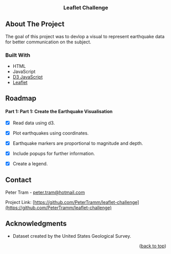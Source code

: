 <!-- Improved compatibility of back to top link: See: https://github.com/othneildrew/Best-README-Template/pull/73 -->
<a name="readme-top"></a>


<h3 align="center">Leaflet Challenge</h3>

  <p align="center">
  </p>

<!-- ABOUT THE PROJECT -->
## About The Project

<p>The goal of this project was to devlop a visual to represent earthquake data for better communication on the subject. 

</p>

### Built With

* HTML
* JavaScript
* [D3 JavaScript](https://d3js.org/)
* [Leaflet](https://leafletjs.com/)

<!-- ROADMAP -->
## Roadmap

#### Part 1: Part 1: Create the Earthquake Visualisation
- [x] Read data using d3.

- [x] Plot earthquakes using coordinates.

- [x] Earthquake markers are proportional to magnitude and depth.

- [x] Include popups for further information.

- [x] Create a legend.

<!-- CONTACT -->
## Contact

Peter Tram  - peter.tram@hotmail.com

Project Link: [https://github.com/PeterTramm/leaflet-challenge](https://github.com/PeterTramm/leaflet-challenge)

<!-- ACKNOWLEDGMENTS -->
## Acknowledgments

* Dataset created by the United States Geological Survey.
<p align="right">(<a href="#readme-top">back to top</a>)</p>

